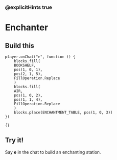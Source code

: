 ### @explicitHints true

# Enchanter

## Build this

```blocks
player.onChat("e", function () {
    blocks.fill(
    BOOKSHELF,
    pos(1, 0, 1),
    pos(2, 1, 5),
    FillOperation.Replace
    )
    blocks.fill(
    AIR,
    pos(1, 0, 2),
    pos(1, 1, 4),
    FillOperation.Replace
    )
    blocks.place(ENCHANTMENT_TABLE, pos(1, 0, 3))
})
```

```template
{}
```

## Try it!

Say **e** in the chat to build an enchanting station.